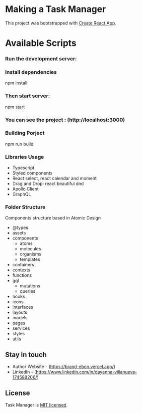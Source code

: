 # Making a Task Manager

This project was bootstrapped with [Create React App](https://github.com/facebook/create-react-app).

# Available Scripts

### Run the development server:

### Install dependencies
 npm install

### Then start server:
 npm start
 
 ### You can see the project : (http://localhost:3000) 


### Building Porject
npm run build


### Libraries Usage

- Typescript
- Styled components
- React select, react calendar and moment
- Drag and Drop: react beautiful dnd
- Apollo Client
- GraphQL

### Folder Structure

Components structure based in Atomic Design
- @types
- assets
- components
  - atoms
  - molecules
  - organisms
  - templates
- containers
- contexts
- functions
- gql
  - mutations
  - queries
 - hooks
 - icons
 - interfaces
 - layouts
 - models
 - pages
 - services
 - styles
 - utils


## Stay in touch

- Author Website - (https://brand-ebon.vercel.app/)
- LinkedIn - (https://www.linkedin.com/in/dayanna-villanueva-174588206/)

## License

Task Manager is [MIT licensed](LICENSE).
